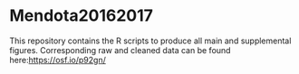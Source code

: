 # Mendota20162017

This repository contains the R scripts to produce all main and supplemental figures. Corresponding raw and cleaned data can be found here:https://osf.io/p92gn/
